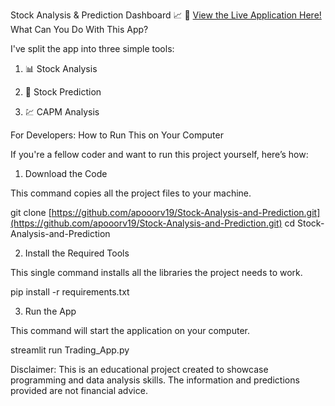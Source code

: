 Stock Analysis & Prediction Dashboard 📈
🚀 [View the Live Application Here!](https://stock-analysis-and-prediction-apooorv19.streamlit.app/)
What Can You Do With This App?

I've split the app into three simple tools:

1. 📊 Stock Analysis 

2. 🔮 Stock Prediction

3. 💹 CAPM Analysis

For Developers: How to Run This on Your Computer

If you're a fellow coder and want to run this project yourself, here’s how:
1. Download the Code

This command copies all the project files to your machine.

git clone [https://github.com/apooorv19/Stock-Analysis-and-Prediction.git](https://github.com/apooorv19/Stock-Analysis-and-Prediction.git)
cd Stock-Analysis-and-Prediction

2. Install the Required Tools

This single command installs all the libraries the project needs to work.

pip install -r requirements.txt

3. Run the App

This command will start the application on your computer.

streamlit run Trading_App.py

Disclaimer: This is an educational project created to showcase programming and data analysis skills. The information and predictions provided are not financial advice.
